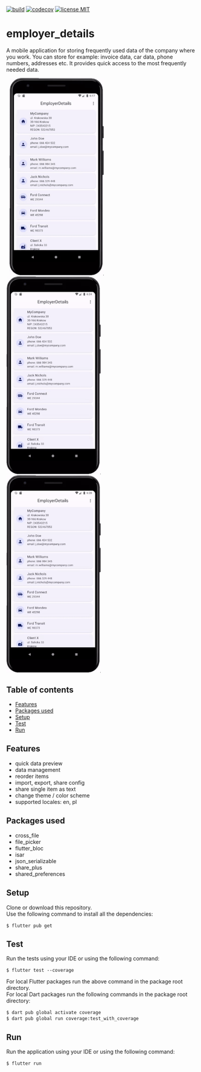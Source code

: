 <a href="https://github.com/gzaber/employer_details/actions"><img src="https://img.shields.io/github/actions/workflow/status/gzaber/employer_details/main.yaml" alt="build"></a>
<a href="https://codecov.io/gh/gzaber/employer_details"><img src="https://codecov.io/gh/gzaber/employer_details/branch/master/graph/badge.svg" alt="codecov"></a>
<a href="https://opensource.org/licenses/MIT"><img src="https://img.shields.io/github/license/gzaber/employer_details" alt="license MIT"></a>

# employer_details

A mobile application for storing frequently used data of the company where you work. You can store for example: invoice data, car data, phone numbers, addresses etc. It provides quick access to the most frequently needed data.

&nbsp;
[<img alt="video 1" width="250px" src=".recordings/vid1.gif" />](.recordings/vid1.gif)
&nbsp;
[<img alt="video 2" width="250px" src=".recordings/vid2.gif" />](.recordings/vid2.gif)
&nbsp;
[<img alt="video 3" width="250px" src=".recordings/vid3.gif" />](.recordings/vid3.gif)

## Table of contents

- [Features](#features)
- [Packages used](#packages-used)
- [Setup](#setup)
- [Test](#test)
- [Run](#run)

## Features

- quick data preview
- data management
- reorder items
- import, export, share config
- share single item as text
- change theme / color scheme
- supported locales: en, pl

## Packages used

- cross_file
- file_picker
- flutter_bloc
- isar
- json_serializable
- share_plus
- shared_preferences

## Setup

Clone or download this repository.  
Use the following command to install all the dependencies:

```
$ flutter pub get
```

## Test

Run the tests using your IDE or using the following command:

```
$ flutter test --coverage
```

For local Flutter packages run the above command in the package root directory.  
For local Dart packages run the following commands in the package root directory:

```
$ dart pub global activate coverage
$ dart pub global run coverage:test_with_coverage
```

## Run

Run the application using your IDE or using the following command:

```
$ flutter run
```
